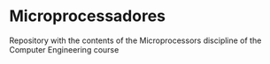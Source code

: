 # Microprocessadores
Repository with the contents of the Microprocessors discipline of the Computer Engineering course
